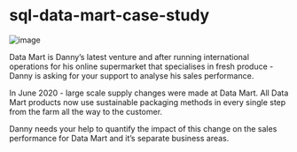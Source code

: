 # sql-data-mart-case-study
![image](https://github.com/sahil07codac/sql-data-mart-case-study/assets/141804728/cc7fa0ca-2829-46ac-b2f5-c7d919c8a10e)

Data Mart is Danny’s latest venture and after running international operations for his online supermarket that specialises in fresh produce - Danny is asking for your support to analyse his sales performance.

In June 2020 - large scale supply changes were made at Data Mart. All Data Mart products now use sustainable packaging methods in every single step from the farm all the way to the customer.

Danny needs your help to quantify the impact of this change on the sales performance for Data Mart and it’s separate business areas.
